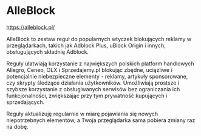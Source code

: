 # AlleBlock

https://alleblock.pl/

AlleBlock to zestaw reguł do popularnych wtyczek blokujących reklamy w przeglądarkach, takich jak Adblock Plus, uBlock Origin i innych, obsługujących składnię Adblock.

Reguły ułatwiają korzystanie z największych polskich platform handlowych Allegro, Ceneo, OLX i Sprzedajemy.pl blokując zbędne, uciążliwe i potencjalnie niebezpieczne elementy - reklamy, artykuły sponsorowane, czy skrypty śledzące działania użytkowników. Umożliwiają prostsze i szybsze korzystanie z obsługiwanych serwisów bez ograniczania ich funkcjonalności, zwiększając przy tym prywatność kupujących i sprzedających.

Reguły aktualizuję regularnie w miarę pojawiania się nowych niepotrzebnych elementów, a Twoja przeglądarka sama pobiera zmiany raz na dobę.